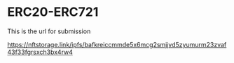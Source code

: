 # ERC20-ERC721
This is the url for submission

https://nftstorage.link/ipfs/bafkreiccmmde5x6mcg2smjjvd5zyumurm23zvaf43f33fgrsxch3bx4rw4
